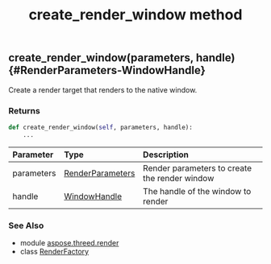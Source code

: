 ﻿---
title: create_render_window method
second_title: Aspose.3D for Python via .NET API References
description: 
type: docs
weight: 70
url: /python-net/aspose.threed.render/renderfactory/create_render_window/
is_root: false
---

## create_render_window(parameters, handle) {#RenderParameters-WindowHandle}

Create a render target that renders to the native window.


### Returns 





```python
def create_render_window(self, parameters, handle):
    ...
```


| Parameter | Type | Description |
| :- | :- | :- |
| parameters | [RenderParameters](/3d/python-net/aspose.threed.render/renderparameters) | Render parameters to create the render window |
| handle | [WindowHandle](/3d/python-net/aspose.threed.render/windowhandle) | The handle of the window to render |



### See Also
* module [aspose.threed.render](../../)
* class [RenderFactory](/3d/python-net/aspose.threed.render/renderfactory)
